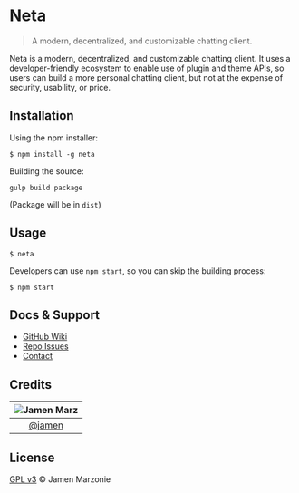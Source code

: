 Neta
====
> A modern, decentralized, and customizable chatting client.

Neta is a modern, decentralized, and customizable chatting client.  It uses a developer-friendly ecosystem to enable use of plugin and theme APIs, so users can build a more personal chatting client, but not at the expense of security, usability, or price.

## Installation
Using the npm installer:
```shell
$ npm install -g neta
```

Building the source:
```
gulp build package
```
(Package will be in `dist`)

## Usage
```shell
$ neta
```

Developers can use `npm start`, so you can skip the building process:
```
$ npm start
```

## Docs & Support
 - [GitHub Wiki][wiki]
 - [Repo Issues][issues]
 - [Contact](#Credits)

## Credits
|![Jamen Marz][jamen-image]|
|:--------:|
| [@jamen] |

## License
[GPL v3](LICENSE) &copy; Jamen Marzonie

<!-- All http links must be "tagged" -->
 [@jamen]: https://github.com/jamen
 [jamen-image]: https://avatars2.githubusercontent.com/u/6251703?v=3&s=125

 [wiki]: https://github.com/jamen/neta/wiki
 [issues]: https://github.com/jamen/neta/issues
